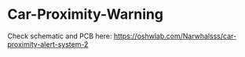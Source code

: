 # Car-Proximity-Warning
Check schematic and PCB here:
https://oshwlab.com/Narwhalsss/car-proximity-alert-system-2

